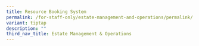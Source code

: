 ```yaml
---
title: Resource Booking System
permalink: /for-staff-only/estate-management-and-operations/permalink/
variant: tiptap
description: ""
third_nav_title: Estate Management & Operations
---
```

<p></p>